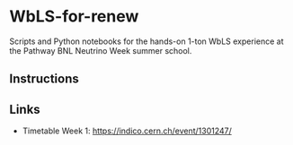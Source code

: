 # WbLS-for-renew
Scripts and Python notebooks for the hands-on 1-ton WbLS experience at the Pathway BNL Neutrino Week summer school.

## Instructions

## Links
* Timetable Week 1: https://indico.cern.ch/event/1301247/

